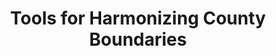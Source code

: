---
description: This tool creates the csv tables that allow county boundaries to be synchronized
  to a base year, exported to the directory you run this from. While this code takes
  shape files of any type and preforms an intersect, it was written to follow the
  method used in Hornbeck (2010) (see https://www.dropbox.com/s/1cygkeoo4p89vrw/BWreplication_BorderFixes.rar
  for those replication files), that is to say, I wrote it to take shapefiles of US
  counties from NHGIS from a selections of years and then to reapportioning them by
  area to the boundaries as they were in a base year. The stata code that uses these
  csvs was writen to be used with Haines' census data (ICPSR 02896).
last_edit: 08/13/2021, 08:55:41
location: https://elisabethperlman.net/code.html
maintained_by: Bitsy Perlman
record_creation_timestamp: 08/13/2021, 08:55:41
slug: harmonising_county_boundaries
title: Tools for Harmonizing County Boundaries
uuid: 6ba552a7-ec31-4710-9d8b-d8177b293a90
---